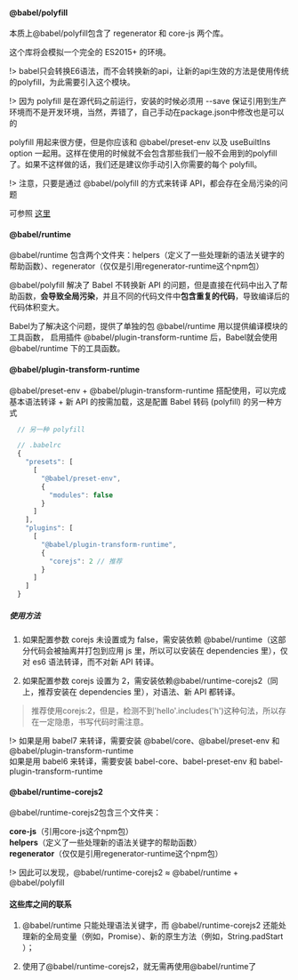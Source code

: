 
#### @babel/polyfill
本质上@babel/polyfill包含了  regenerator 和 core-js 两个库。  

这个库将会模拟一个完全的 ES2015+ 的环境。  

!> babel只会转换E6语法，而不会转换新的api，让新的api生效的方法是使用传统的polyfill，为此需要引入这个模块。

!> 因为 polyfill 是在源代码之前运行，安装的时候必须用 --save 保证引用到生产环境而不是开发环境，当然，弄错了，自己手动在package.json中修改也是可以的

polyfill 用起来很方便，但是你应该和 @babel/preset-env 以及 useBuiltIns option 一起用。这样在使用的时候就不会包含那些我们一般不会用到的polyfill 了。如果不这样做的话，我们还是建议你手动引入你需要的每个 polyfill。

!> 注意，只要是通过 @babel/polyfill 的方式来转译 API，都会存在全局污染的问题

可参照 [这里](/full_stack/babel/preset-env.md?id=usebuiltins)



#### @babel/runtime
@babel/runtime 包含两个文件夹：helpers（定义了一些处理新的语法关键字的帮助函数）、regenerator（仅仅是引用regenerator-runtime这个npm包）  

@babel/polyfill 解决了 Babel 不转换新 API 的问题，但是直接在代码中出入了帮助函数，**会导致全局污染**，并且不同的代码文件中**包含重复的代码**，导致编译后的代码体积变大。

Babel为了解决这个问题，提供了单独的包 @babel/runtime 用以提供编译模块的工具函数， 启用插件 @babel/plugin-transform-runtime 后，Babel就会使用 @babel/runtime 下的工具函数。



#### @babel/plugin-transform-runtime 
@babel/preset-env + @babel/plugin-transform-runtime 搭配使用，可以完成基本语法转译 + 新 API 的按需加载，这是配置 Babel 转码   (polyfill) 的另一种方式

```javascript
  // 另一种 polyfill

  // .babelrc
  {
    "presets": [
      [
        "@babel/preset-env",
        {
          "modules": false
        }
      ]
    ],
    "plugins": [
      [
        "@babel/plugin-transform-runtime",
        {
          "corejs": 2 // 推荐
        }
      ]
    ]
  }
```

##### 使用方法
1. 如果配置参数 corejs 未设置或为 false，需安装依赖 @babel/runtime（这部分代码会被抽离并打包到应用 js 里，所以可以安装在 dependencies 里），仅对 es6 语法转译，而不对新 API 转译。  

2. 如果配置参数 corejs 设置为 2，需安装依赖@babel/runtime-corejs2（同上，推荐安装在 dependencies 里），对语法、新 API 都转译。
> 推荐使用corejs:2，但是，检测不到'hello'.includes('h')这种句法，所以存在一定隐患，书写代码时需注意。

!> 如果是用 babel7 来转译，需要安装 @babel/core、@babel/preset-env 和 @babel/plugin-transform-runtime  
如果是用 babel6 来转译，需要安装 babel-core、babel-preset-env 和 babel-plugin-transform-runtime  


#### @babel/runtime-corejs2
@babel/runtime-corejs2包含三个文件夹：  

**core-js**（引用core-js这个npm包）  
**helpers**（定义了一些处理新的语法关键字的帮助函数）  
**regenerator**（仅仅是引用regenerator-runtime这个npm包）   


!> 因此可以发现，@babel/runtime-corejs2 ≈ @babel/runtime + @babel/polyfill  
 
#### 这些库之间的联系
1. @babel/runtime 只能处理语法关键字，而 @babel/runtime-corejs2 还能处理新的全局变量（例如，Promise）、新的原生方法（例如，String.padStart ）；  

2. 使用了@babel/runtime-corejs2，就无需再使用@babel/runtime了  